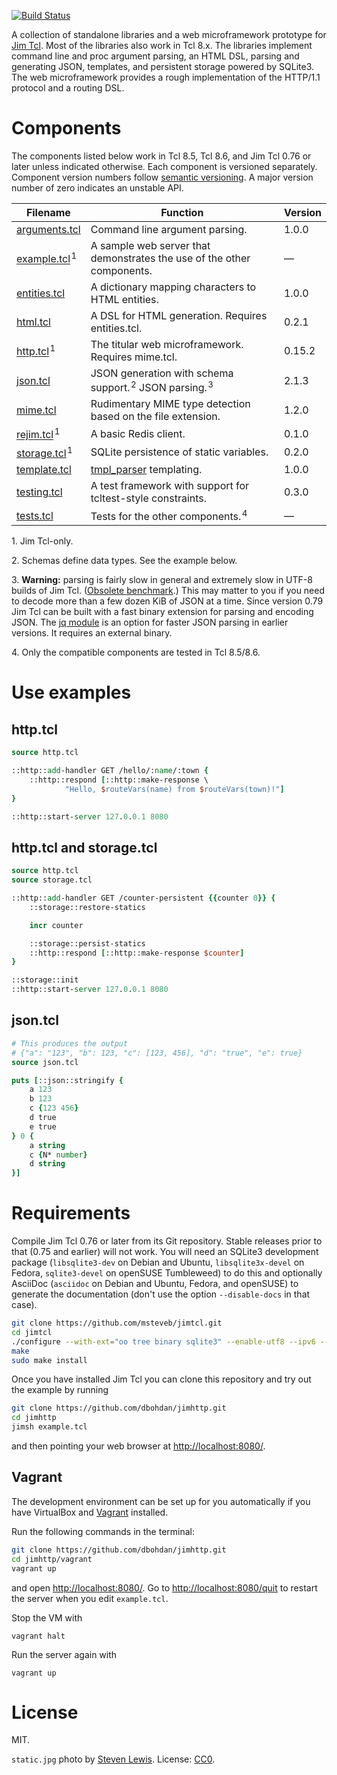 [![Build Status](https://travis-ci.org/dbohdan/jimhttp.svg)](https://travis-ci.org/dbohdan/jimhttp)

A collection of standalone libraries and a web microframework prototype for
[Jim Tcl](http://jim.tcl-lang.org/).  Most of the libraries also work in
Tcl&nbsp;8.x.  The libraries implement command line and proc argument parsing,
an HTML DSL, parsing and generating JSON, templates, and persistent storage
powered by SQLite3.  The web microframework provides a rough implementation of
the HTTP/1.1 protocol and a routing DSL.

# Components

The components listed below work in Tcl 8.5, Tcl 8.6, and Jim Tcl 0.76 or later
unless indicated otherwise.  Each component is versioned separately.  Component
version numbers follow [semantic
versioning](http://semver.org/spec/v2.0.0.html).  A major version number of zero
indicates an unstable API.

| Filename | Function | Version |
|----------|----------|---------|
| [arguments.tcl](arguments.tcl) | Command line argument parsing. | 1.0.0 |
| [example.tcl](example.tcl)&#x200A;<sup>1</sup> | A sample web server that demonstrates the use of the other components. | — |
| [entities.tcl](entities.tcl) | A dictionary mapping characters to HTML entities. | 1.0.0 |
| [html.tcl](html.tcl) | A DSL for HTML generation.  Requires entities.tcl. | 0.2.1 |
| [http.tcl](http.tcl)&#x200A;<sup>1</sup> | The titular web microframework.  Requires mime.tcl. | 0.15.2 |
| [json.tcl](json.tcl) | JSON generation with schema support.&#x200A;<sup>2</sup>  JSON parsing.&#x200A;<sup>3</sup> | 2.1.3 |
| [mime.tcl](mime.tcl) | Rudimentary MIME type detection based on the file extension. | 1.2.0 |
| [rejim.tcl](rejim.tcl)&#x200A;<sup>1</sup> | A basic Redis client. | 0.1.0 |
| [storage.tcl](storage.tcl)&#x200A;<sup>1</sup> | SQLite persistence of static variables. | 0.2.0 |
| [template.tcl](template.tcl) | [tmpl_parser](https://wiki.tcl-lang.org/20363) templating. | 1.0.0 |
| [testing.tcl](testing.tcl) | A test framework with support for tcltest-style constraints. | 0.3.0 |
| [tests.tcl](tests.tcl) | Tests for the other components.&#x200A;<sup>4</sup> | — |

1\. Jim Tcl-only.

2\. Schemas define data types.  See the example below.

3\. **Warning:** parsing is fairly slow in general and extremely slow in UTF-8
builds of Jim Tcl.  ([Obsolete benchmark](https://wiki.tcl-lang.org/48500).)
This may matter to you if you need to decode more than a few dozen KiB of JSON
at a time.  Since version 0.79 Jim Tcl can be built with a fast binary
extension for parsing and encoding JSON.   The
[jq module](https://wiki.tcl-lang.org/11630) is an option for faster JSON
parsing in earlier versions.  It requires an external binary.

4\. Only the compatible components are tested in Tcl 8.5/8.6.

# Use examples

## http.tcl

```Tcl
source http.tcl

::http::add-handler GET /hello/:name/:town {
    ::http::respond [::http::make-response \
            "Hello, $routeVars(name) from $routeVars(town)!"]
}

::http::start-server 127.0.0.1 8080
```

## http.tcl and storage.tcl

```Tcl
source http.tcl
source storage.tcl

::http::add-handler GET /counter-persistent {{counter 0}} {
    ::storage::restore-statics

    incr counter

    ::storage::persist-statics
    ::http::respond [::http::make-response $counter]
}

::storage::init
::http::start-server 127.0.0.1 8080
```

## json.tcl

```Tcl
# This produces the output
# {"a": "123", "b": 123, "c": [123, 456], "d": "true", "e": true}
source json.tcl

puts [::json::stringify {
    a 123
    b 123
    c {123 456}
    d true
    e true
} 0 {
    a string
    c {N* number}
    d string
}]
```

# Requirements

Compile Jim Tcl 0.76 or later from its Git repository.  Stable releases prior
to that (0.75 and earlier) will not work.  You will need an SQLite3 development
package (`libsqlite3-dev` on Debian and Ubuntu, `libsqlite3x-devel` on
Fedora, `sqlite3-devel` on openSUSE Tumbleweed) to do this and optionally
AsciiDoc (`asciidoc` on Debian and Ubuntu, Fedora,  and openSUSE) to generate
the documentation (don't use the option `--disable-docs` in that case).

```sh
git clone https://github.com/msteveb/jimtcl.git
cd jimtcl
./configure --with-ext="oo tree binary sqlite3" --enable-utf8 --ipv6 --disable-docs
make
sudo make install
```

Once you have installed Jim Tcl you can clone this repository and try out the
example by running

```sh
git clone https://github.com/dbohdan/jimhttp.git
cd jimhttp
jimsh example.tcl
```

and then pointing your web browser at <http://localhost:8080/>.

## Vagrant

The development environment can be set up for you automatically if you
have VirtualBox and [Vagrant](https://www.vagrantup.com/downloads.html)
installed.

Run the following commands in the terminal:

```sh
git clone https://github.com/dbohdan/jimhttp.git
cd jimhttp/vagrant
vagrant up
```

and open <http://localhost:8080/>.  Go to <http://localhost:8080/quit> to restart
the server when you edit `example.tcl`.

Stop the VM with

    vagrant halt

Run the server again with

    vagrant up

# License

MIT.

`static.jpg` photo by [Steven Lewis](http://notsteve.com/). License:
[CC0](https://creativecommons.org/publicdomain/zero/1.0/).

